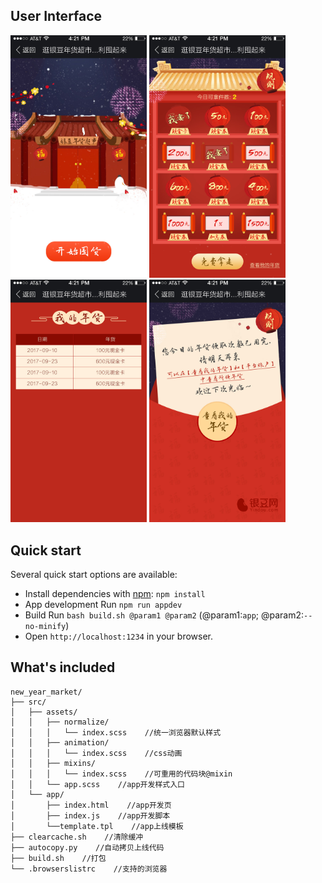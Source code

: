 
## User Interface

<a href="#" target="_blank"><img src="./interface/page-1.jpg" width="218"></a>
<a href="#" target="_blank"><img src="./interface/page-2.jpg" width="218"></a>
<a href="#" target="_blank"><img src="./interface/page-3.jpg" width="218"></a>
<a href="#" target="_blank"><img src="./interface/page-4.jpg" width="218"></a>

## Quick start

Several quick start options are available:

- Install dependencies with [npm](https://www.npmjs.com/): `npm install`
- App development Run `npm run appdev`
- Build Run `bash build.sh @param1 @param2` (@param1:`app`; @param2:`--no-minify`)
- Open `http://localhost:1234` in your browser.

## What's included

```
new_year_market/
├── src/
│   ├── assets/
│   │   ├── normalize/
│   │   │   └── index.scss    //统一浏览器默认样式
│   │   ├── animation/
│   │   │   └── index.scss    //css动画
│   │   ├── mixins/
│   │   │   └── index.scss    //可重用的代码块@mixin
│   │   └── app.scss    //app开发样式入口
│   └── app/
│       ├── index.html    //app开发页
│       ├── index.js    //app开发脚本
│       └──template.tpl    //app上线模板
├── clearcache.sh    //清除缓冲
├── autocopy.py    //自动拷贝上线代码
├── build.sh    //打包
└── .browserslistrc    //支持的浏览器
```
